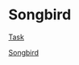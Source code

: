# Songbird

[Task](https://github.com/rolling-scopes-school/tasks/blob/master/tasks/songbird.md)

[Songbird](https://not-saint-songbird.netlify.app)